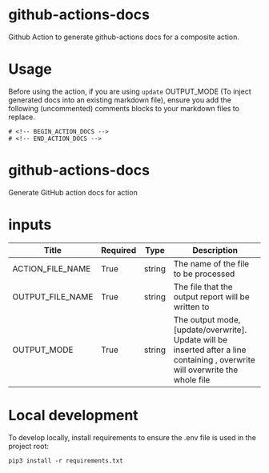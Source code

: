 # github-actions-docs

Github Action to generate github-actions docs for a composite action.

# Usage

Before using the action, if you are using `update` OUTPUT_MODE (To inject generated docs into an existing markdown file), ensure you add the following (uncommented) comments blocks to your markdown files to replace.

```
# <!-- BEGIN_ACTION_DOCS -->
# <!-- END_ACTION_DOCS -->
```

<!-- BEGIN_ACTION_DOCS -->

# github-actions-docs

Generate GitHub action docs for action

# inputs

| Title | Required | Type | Description |
|-----|-----|-----|-----|
| ACTION_FILE_NAME | True | string |The name of the file to be processed |
| OUTPUT_FILE_NAME | True | string |The file that the output report will be written to |
| OUTPUT_MODE | True | string |The output mode, [update/overwrite]. Update will be inserted after a line containing <!-- INSERT_ACTION_DOCS -->, overwrite will overwrite the whole file |
<!-- END_ACTION_DOCS -->

# Local development

To develop locally, install requirements to ensure the .env file is used in the project root:

```
pip3 install -r requirements.txt
```
